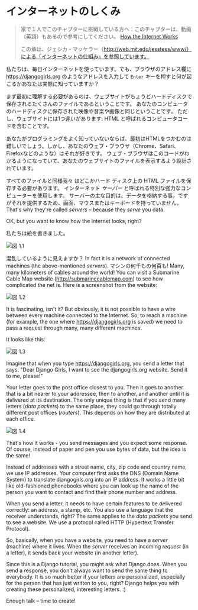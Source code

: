 # インターネットのしくみ

> 家で１人でこのチャプターに挑戦している方へ：このチャプターは、動画（英語）もあるので参考にしてください。 [How the Internet Works](https://www.youtube.com/watch?v=oM9yAA09wdc)
> 
> この章は、ジェシカ・マッケラー（http://web.mit.edu/jesstess/www/）による「インターネットの仕組み」を参照しています。

私たちは、毎日インターネットを使っています。でも、ブラウザのアドレス欄に https://djangogirls.org のようなアドレスを入力して `Enter` キーを押すと何が起こるかあなたは実際に知っていますか？

まず最初に理解する必要があるのは、ウェブサイトがちょうどハードディスクで保存されるたくさんのファイルであるということです。 あなたのコンピュータのハードディスクに保存された映像や音楽や画像と同じということです。 ただし、ウェブサイトには1つ違いがあります: HTML と呼ばれるコンピュータコードを含むことです。

あなたがプログラミングをよく知っていないならば、最初はHTMLをつかむのは難しいでしょう。しかし、あなたのウェブ・ブラウザ（Chrome、Safari、Firefoxなどのような）はそれが好きです。 ウェブ・ブラウザはこのコードがわかるようになっていて、あなたのウェブサイトのファイルを表示するよう設計されています。

すべてのファイルと同様我々 はどこかハード ディスク上の HTML ファイルを保存する必要があります。 インターネット *サーバー* と呼ばれる特別な強力なコンピューターを使用します。 サーバーの主な目的は、データを格納する事。ですがそれを提供するため、画面、マウスまたはキーボードを持っていません。 That's why they're called *servers* – because they *serve* you data.

OK, but you want to know how the Internet looks, right?

私たちは絵を書きました。

![図 1.1](images/internet_1.png)

混乱しているように見えますか？ In fact it is a network of connected machines (the above-mentioned *servers*). マシンの何千もの何百も! Many, many kilometers of cables around the world! You can visit a Submarine Cable Map website (http://submarinecablemap.com) to see how complicated the net is. Here is a screenshot from the website:

![図 1.2](images/internet_3.png)

It is fascinating, isn't it? But obviously, it is not possible to have a wire between every machine connected to the Internet. So, to reach a machine (for example, the one where https://djangogirls.org is saved) we need to pass a request through many, many different machines.

It looks like this:

![図 1.3](images/internet_2.png)

Imagine that when you type https://djangogirls.org, you send a letter that says: "Dear Django Girls, I want to see the djangogirls.org website. Send it to me, please!"

Your letter goes to the post office closest to you. Then it goes to another that is a bit nearer to your addressee, then to another, and another until it is delivered at its destination. The only unique thing is that if you send many letters (*data packets*) to the same place, they could go through totally different post offices (*routers*). This depends on how they are distributed at each office.

![図 1.4](images/internet_4.png)

That's how it works - you send messages and you expect some response. Of course, instead of paper and pen you use bytes of data, but the idea is the same!

Instead of addresses with a street name, city, zip code and country name, we use IP addresses. Your computer first asks the DNS (Domain Name System) to translate djangogirls.org into an IP address. It works a little bit like old-fashioned phonebooks where you can look up the name of the person you want to contact and find their phone number and address.

When you send a letter, it needs to have certain features to be delivered correctly: an address, a stamp, etc. You also use a language that the receiver understands, right? The same applies to the *data packets* you send to see a website. We use a protocol called HTTP (Hypertext Transfer Protocol).

So, basically, when you have a website, you need to have a *server* (machine) where it lives. When the *server* receives an incoming *request* (in a letter), it sends back your website (in another letter).

Since this is a Django tutorial, you might ask what Django does. When you send a response, you don't always want to send the same thing to everybody. It is so much better if your letters are personalized, especially for the person that has just written to you, right? Django helps you with creating these personalized, interesting letters. :)

Enough talk – time to create!